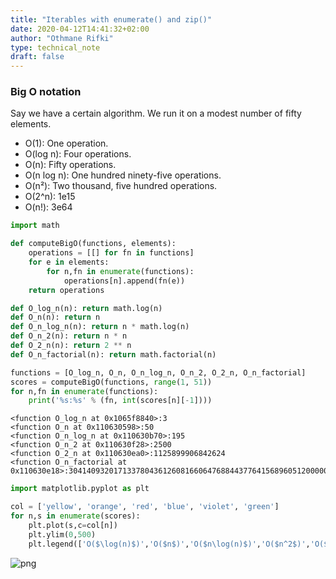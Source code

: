 ```yaml
---
title: "Iterables with enumerate() and zip()"
date: 2020-04-12T14:41:32+02:00
author: "Othmane Rifki"
type: technical_note
draft: false
---
```

### Big O notation
Say we have a certain algorithm. We run it on a modest number of fifty elements.
* O(1): One operation.
* O(log n): Four operations.
* O(n): Fifty operations.
* O(n log n): One hundred ninety-five operations.
* O(n²): Two thousand, five hundred operations.
* O(2^n): 1e15
* O(n!): 3e64



```python
import math

def computeBigO(functions, elements):
    operations = [[] for fn in functions]
    for e in elements:
        for n,fn in enumerate(functions):
            operations[n].append(fn(e))
    return operations

def O_log_n(n): return math.log(n)
def O_n(n): return n
def O_n_log_n(n): return n * math.log(n)
def O_n_2(n): return n * n
def O_2_n(n): return 2 ** n
def O_n_factorial(n): return math.factorial(n)

functions = [O_log_n, O_n, O_n_log_n, O_n_2, O_2_n, O_n_factorial]
scores = computeBigO(functions, range(1, 51))
for n,fn in enumerate(functions):
    print('%s:%s' % (fn, int(scores[n][-1])))
```

    <function O_log_n at 0x1065f8840>:3
    <function O_n at 0x110630598>:50
    <function O_n_log_n at 0x110630b70>:195
    <function O_n_2 at 0x110630f28>:2500
    <function O_2_n at 0x110630ea0>:1125899906842624
    <function O_n_factorial at 0x110630e18>:30414093201713378043612608166064768844377641568960512000000000000



```python
import matplotlib.pyplot as plt

col = ['yellow', 'orange', 'red', 'blue', 'violet', 'green']
for n,s in enumerate(scores):
    plt.plot(s,c=col[n])
    plt.ylim(0,500)
    plt.legend(['O($\log(n)$)','O($n$)','O($n\log(n)$)','O($n^2$)','O($2^n$)','O($n!$)'])
```


![png](bigO_3_0.png)

